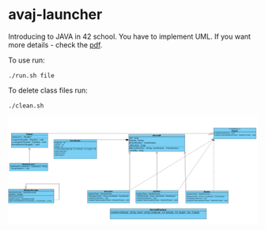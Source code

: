 # avaj-launcher

Introducing to JAVA in 42 school. You have to implement UML.
If you want more details - check the [pdf](avaj-launcher.en.pdf). 

To use run:
```
./run.sh file
```
To delete class files run:
```
./clean.sh
```

![alt text](avaj_uml.jpg)
